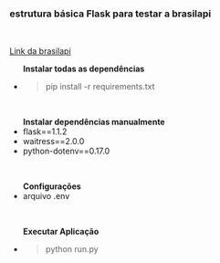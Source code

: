 <h3>estrutura básica Flask para testar a brasilapi</h3>
<br>

<a href="https://github.com/BrasilAPI/BrasilAPI">Link da brasilapi</a>
<br>

<ul>
    <b>Instalar todas as dependências</b>
    <li>
        <blockquote>
            pip install -r requirements.txt
        </blockquote>
    </li>
</ul>

<br>

<ul>
    <b>Instalar dependências manualmente</b>
    <li>flask==1.1.2</li>
    <li>waitress==2.0.0</li>
    <li>python-dotenv==0.17.0</li>
</ul>
<br>

<ul>
    <b>Configurações</b>
    <li>
        arquivo .env
    </li>
</ul>
<br>

<ul>
    <b>Executar Aplicação</b>
    <li>
        <blockquote>
            python run.py
        </blockquote>
    </li>
</ul>

<br>